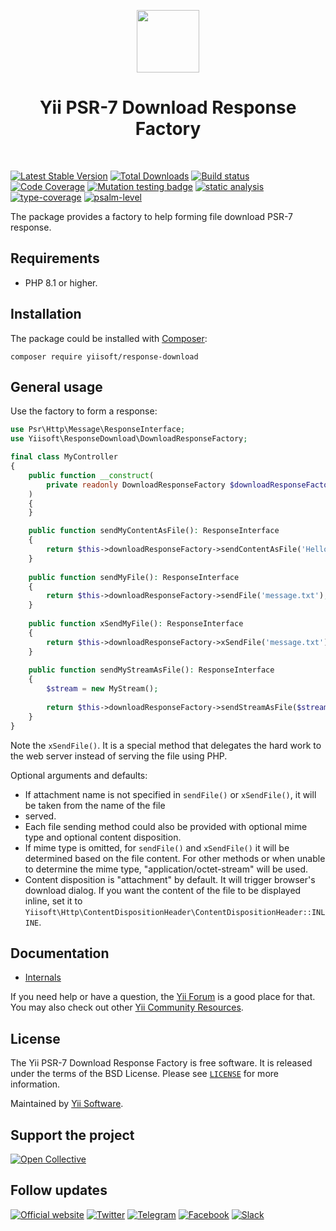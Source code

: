 <p align="center">
    <a href="https://github.com/yiisoft" target="_blank">
        <img src="https://yiisoft.github.io/docs/images/yii_logo.svg" height="100px">
    </a>
    <h1 align="center">Yii PSR-7 Download Response Factory</h1>
    <br>
</p>

[![Latest Stable Version](https://poser.pugx.org/yiisoft/response-download/v/stable.png)](https://packagist.org/packages/yiisoft/response-download)
[![Total Downloads](https://poser.pugx.org/yiisoft/response-download/downloads.png)](https://packagist.org/packages/yiisoft/response-download)
[![Build status](https://github.com/yiisoft/response-download/workflows/build/badge.svg)](https://github.com/yiisoft/response-download/actions?query=workflow%3Abuild)
[![Code Coverage](https://codecov.io/gh/yiisoft/response-download/branch/master/graph/badge.svg)](https://codecov.io/gh/yiisoft/response-download)
[![Mutation testing badge](https://img.shields.io/endpoint?style=flat&url=https%3A%2F%2Fbadge-api.stryker-mutator.io%2Fgithub.com%2Fyiisoft%2Fresponse-download%2Fmaster)](https://dashboard.stryker-mutator.io/reports/github.com/yiisoft/response-download/master)
[![static analysis](https://github.com/yiisoft/response-download/workflows/static%20analysis/badge.svg)](https://github.com/yiisoft/response-download/actions?query=workflow%3A%22static+analysis%22)
[![type-coverage](https://shepherd.dev/github/yiisoft/response-download/coverage.svg)](https://shepherd.dev/github/yiisoft/response-download)
[![psalm-level](https://shepherd.dev/github/yiisoft/response-download/level.svg)](https://shepherd.dev/github/yiisoft/response-download)

The package provides a factory to help forming file download PSR-7 response.

## Requirements

- PHP 8.1 or higher.

## Installation

The package could be installed with [Composer](https://getcomposer.org):

```shell
composer require yiisoft/response-download
```

## General usage

Use the factory to form a response:

```php
use Psr\Http\Message\ResponseInterface;
use Yiisoft\ResponseDownload\DownloadResponseFactory;

final class MyController
{
    public function __construct(
        private readonly DownloadResponseFactory $downloadResponseFactory,
    )
    {    
    }

    public function sendMyContentAsFile(): ResponseInterface
    {
        return $this->downloadResponseFactory->sendContentAsFile('Hello!', 'message.txt');
    }
    
    public function sendMyFile(): ResponseInterface
    {
        return $this->downloadResponseFactory->sendFile('message.txt');
    }
    
    public function xSendMyFile(): ResponseInterface
    {
        return $this->downloadResponseFactory->xSendFile('message.txt');
    }
    
    public function sendMyStreamAsFile(): ResponseInterface
    {
        $stream = new MyStream();
        
        return $this->downloadResponseFactory->sendStreamAsFile($stream, 'message.txt');
    }
}
```

Note the `xSendFile()`. It is a special method that delegates the hard work to the web server instead of serving the 
file using PHP.

Optional arguments and defaults:

- If attachment name is not specified in `sendFile()` or `xSendFile()`, it will be taken from the name of the file 
- served.
- Each file sending method could also be provided with optional mime type and optional content disposition.
- If mime type is omitted, for `sendFile()` and `xSendFile()` it will be determined based on the file content.
For other methods or when unable to determine the mime type, "application/octet-stream" will be used.
- Content disposition is "attachment" by default. It will trigger browser's download dialog. If you want the content
of the file to be displayed inline, set it to `Yiisoft\Http\ContentDispositionHeader\ContentDispositionHeader::INLINE`.

## Documentation

- [Internals](docs/internals.md)

If you need help or have a question, the [Yii Forum](https://forum.yiiframework.com/c/yii-3-0/63) is a good place for that.
You may also check out other [Yii Community Resources](https://www.yiiframework.com/community).

## License

The Yii PSR-7 Download Response Factory is free software. It is released under the terms of the BSD License.
Please see [`LICENSE`](./LICENSE.md) for more information.

Maintained by [Yii Software](https://www.yiiframework.com/).

## Support the project

[![Open Collective](https://img.shields.io/badge/Open%20Collective-sponsor-7eadf1?logo=open%20collective&logoColor=7eadf1&labelColor=555555)](https://opencollective.com/yiisoft)

## Follow updates

[![Official website](https://img.shields.io/badge/Powered_by-Yii_Framework-green.svg?style=flat)](https://www.yiiframework.com/)
[![Twitter](https://img.shields.io/badge/twitter-follow-1DA1F2?logo=twitter&logoColor=1DA1F2&labelColor=555555?style=flat)](https://twitter.com/yiiframework)
[![Telegram](https://img.shields.io/badge/telegram-join-1DA1F2?style=flat&logo=telegram)](https://t.me/yii3en)
[![Facebook](https://img.shields.io/badge/facebook-join-1DA1F2?style=flat&logo=facebook&logoColor=ffffff)](https://www.facebook.com/groups/yiitalk)
[![Slack](https://img.shields.io/badge/slack-join-1DA1F2?style=flat&logo=slack)](https://yiiframework.com/go/slack)
